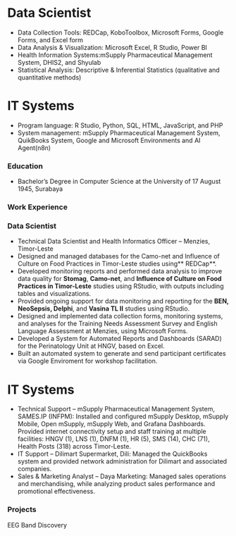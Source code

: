 # Data Scientist
- Data Collection Tools: REDCap, KoboToolbox, Microsoft Forms, Google Forms, and Excel form
- Data Analysis & Visualization: Microsoft Excel, R Studio, Power BI
- Health Information Systems:mSupply Pharmaceutical Management System, DHIS2, and Shyulab
- Statistical Analysis: Descriptive & Inferential Statistics (qualitative and quantitative methods)

# IT Systems
- Program language: R Studio, Python, SQL, HTML, JavaScript, and PHP
- System management: mSupply Pharmaceutical Management System, QuikBooks System, Google and Microsoft Environments and AI Agent(n8n)

### Education
- Bachelor’s Degree in Computer Science at the University of 17 August 1945, Surabaya

### Work Experience
### Data Scientist
- Technical Data Scientist and Health Informatics Officer – Menzies, Timor-Leste
- Designed and managed databases for the Camo-net and Influence of Culture on Food Practices in Timor-Leste studies using** REDCap**.
- Developed monitoring reports and performed data analysis to improve data quality for **Stomag**, **Camo-net**, and **Influence of Culture on Food Practices in Timor-Leste** studies using RStudio, with outputs including tables and visualizations.
- Provided ongoing support for data monitoring and reporting for the **BEN, NeoSepsis, Delphi**, and **Vasina TL II** studies using RStudio.
- Designed and implemented data collection forms, monitoring systems, and analyses for the Training Needs Assessment Survey and English Language Assessment at Menzies, using Microsoft Forms.
- Developed a System for Automated Reports and Dashboards (SARAD) for the Perinatology Unit at HNGV, based on Excel.
- Built an automated system to generate and send participant certificates via Google Enviroment for workshop facilitation.

# IT Systems
- Technical Support – mSupply Pharmaceutical Management System, SAMES.IP (INFPM): Installed and configured mSupply Desktop, mSupply Mobile, Open mSupply, mSupply Web, and Grafana Dashboards. Provided internet connectivity setup and staff training at multiple facilities: HNGV (1), LNS (1), DNFM (1), HR (5), SMS (14), CHC (71), Health Posts (318) across Timor-Leste.
- IT Support – Dilimart Supermarket, Dili: Managed the QuickBooks system and provided network administration for Dilimart and associated companies.
- Sales & Marketing Analyst – Daya Marketing: Managed sales operations and merchandising, while analyzing product sales performance and promotional effectiveness.

### Projects 
EEG Band Discovery
